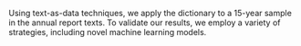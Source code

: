 Using text-as-data techniques, we apply the dictionary to a 15-year sample in the annual report texts. To validate our results, we employ a variety of strategies, including novel machine learning models.
